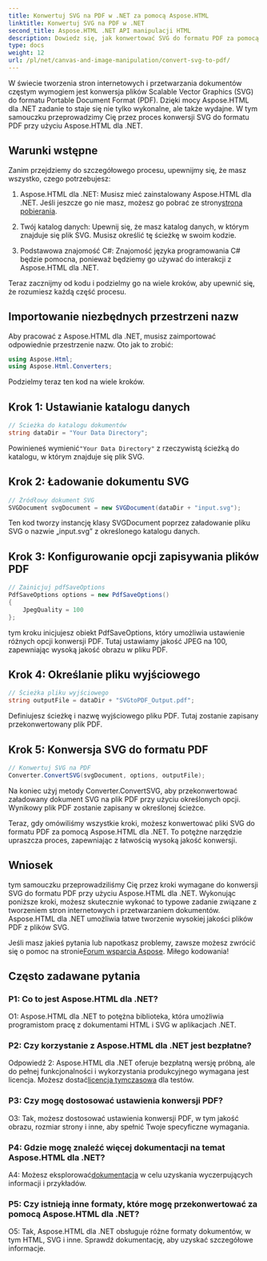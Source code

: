 ```yaml
---
title: Konwertuj SVG na PDF w .NET za pomocą Aspose.HTML
linktitle: Konwertuj SVG na PDF w .NET
second_title: Aspose.HTML .NET API manipulacji HTML
description: Dowiedz się, jak konwertować SVG do formatu PDF za pomocą Aspose.HTML dla .NET. Wysokiej jakości samouczek krok po kroku dotyczący wydajnego przetwarzania dokumentów.
type: docs
weight: 12
url: /pl/net/canvas-and-image-manipulation/convert-svg-to-pdf/
---
```


W świecie tworzenia stron internetowych i przetwarzania dokumentów częstym wymogiem jest konwersja plików Scalable Vector Graphics (SVG) do formatu Portable Document Format (PDF). Dzięki mocy Aspose.HTML dla .NET zadanie to staje się nie tylko wykonalne, ale także wydajne. W tym samouczku przeprowadzimy Cię przez proces konwersji SVG do formatu PDF przy użyciu Aspose.HTML dla .NET. 

## Warunki wstępne

Zanim przejdziemy do szczegółowego procesu, upewnijmy się, że masz wszystko, czego potrzebujesz:

1.  Aspose.HTML dla .NET: Musisz mieć zainstalowany Aspose.HTML dla .NET. Jeśli jeszcze go nie masz, możesz go pobrać ze strony[strona pobierania](https://releases.aspose.com/html/net/).

2. Twój katalog danych: Upewnij się, że masz katalog danych, w którym znajduje się plik SVG. Musisz określić tę ścieżkę w swoim kodzie.

3. Podstawowa znajomość C#: Znajomość języka programowania C# będzie pomocna, ponieważ będziemy go używać do interakcji z Aspose.HTML dla .NET.

Teraz zacznijmy od kodu i podzielmy go na wiele kroków, aby upewnić się, że rozumiesz każdą część procesu.

## Importowanie niezbędnych przestrzeni nazw

Aby pracować z Aspose.HTML dla .NET, musisz zaimportować odpowiednie przestrzenie nazw. Oto jak to zrobić:

```csharp
using Aspose.Html;
using Aspose.Html.Converters;
```

Podzielmy teraz ten kod na wiele kroków.

## Krok 1: Ustawianie katalogu danych
```csharp
// Ścieżka do katalogu dokumentów
string dataDir = "Your Data Directory";
```
 Powinieneś wymienić`"Your Data Directory"` z rzeczywistą ścieżką do katalogu, w którym znajduje się plik SVG.

## Krok 2: Ładowanie dokumentu SVG
```csharp
// Źródłowy dokument SVG
SVGDocument svgDocument = new SVGDocument(dataDir + "input.svg");
```
Ten kod tworzy instancję klasy SVGDocument poprzez załadowanie pliku SVG o nazwie „input.svg” z określonego katalogu danych.

## Krok 3: Konfigurowanie opcji zapisywania plików PDF
```csharp
// Zainicjuj pdfSaveOptions
PdfSaveOptions options = new PdfSaveOptions()
{
	JpegQuality = 100
};
```
tym kroku inicjujesz obiekt PdfSaveOptions, który umożliwia ustawienie różnych opcji konwersji PDF. Tutaj ustawiamy jakość JPEG na 100, zapewniając wysoką jakość obrazu w pliku PDF.

## Krok 4: Określanie pliku wyjściowego
```csharp
// Ścieżka pliku wyjściowego
string outputFile = dataDir + "SVGtoPDF_Output.pdf";
```
Definiujesz ścieżkę i nazwę wyjściowego pliku PDF. Tutaj zostanie zapisany przekonwertowany plik PDF.

## Krok 5: Konwersja SVG do formatu PDF
```csharp
// Konwertuj SVG na PDF
Converter.ConvertSVG(svgDocument, options, outputFile);
```
Na koniec użyj metody Converter.ConvertSVG, aby przekonwertować załadowany dokument SVG na plik PDF przy użyciu określonych opcji. Wynikowy plik PDF zostanie zapisany w określonej ścieżce.

Teraz, gdy omówiliśmy wszystkie kroki, możesz konwertować pliki SVG do formatu PDF za pomocą Aspose.HTML dla .NET. To potężne narzędzie upraszcza proces, zapewniając z łatwością wysoką jakość konwersji.

## Wniosek

tym samouczku przeprowadziliśmy Cię przez kroki wymagane do konwersji SVG do formatu PDF przy użyciu Aspose.HTML dla .NET. Wykonując poniższe kroki, możesz skutecznie wykonać to typowe zadanie związane z tworzeniem stron internetowych i przetwarzaniem dokumentów. Aspose.HTML dla .NET umożliwia łatwe tworzenie wysokiej jakości plików PDF z plików SVG.

 Jeśli masz jakieś pytania lub napotkasz problemy, zawsze możesz zwrócić się o pomoc na stronie[Forum wsparcia Aspose](https://forum.aspose.com/). Miłego kodowania!

## Często zadawane pytania

### P1: Co to jest Aspose.HTML dla .NET?

O1: Aspose.HTML dla .NET to potężna biblioteka, która umożliwia programistom pracę z dokumentami HTML i SVG w aplikacjach .NET.

### P2: Czy korzystanie z Aspose.HTML dla .NET jest bezpłatne?

 Odpowiedź 2: Aspose.HTML dla .NET oferuje bezpłatną wersję próbną, ale do pełnej funkcjonalności i wykorzystania produkcyjnego wymagana jest licencja. Możesz dostać[licencja tymczasowa](https://purchase.aspose.com/temporary-license/) dla testów.

### P3: Czy mogę dostosować ustawienia konwersji PDF?

O3: Tak, możesz dostosować ustawienia konwersji PDF, w tym jakość obrazu, rozmiar strony i inne, aby spełnić Twoje specyficzne wymagania.

### P4: Gdzie mogę znaleźć więcej dokumentacji na temat Aspose.HTML dla .NET?

 A4: Możesz eksplorować[dokumentacja](https://reference.aspose.com/html/net/) w celu uzyskania wyczerpujących informacji i przykładów.

### P5: Czy istnieją inne formaty, które mogę przekonwertować za pomocą Aspose.HTML dla .NET?

O5: Tak, Aspose.HTML dla .NET obsługuje różne formaty dokumentów, w tym HTML, SVG i inne. Sprawdź dokumentację, aby uzyskać szczegółowe informacje.